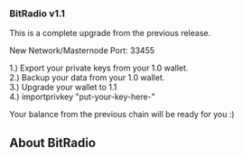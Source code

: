 ### BitRadio v1.1

This is a complete upgrade from the previous release.

New Network/Masternode Port:  33455

1.) Export your private keys from your 1.0 wallet.<br/>
2.) Backup your data from your 1.0 wallet.<br/>
3.) Upgrade your wallet to 1.1<br/>
4.) importprivkey "put-your-key-here-"<br/>

Your balance from the previous chain will be ready for you :)

## About BitRadio
